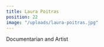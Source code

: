 ```yaml
---
title: Laura Poitras
position: 22
image: "/uploads/laura-poitras.jpg"
---
```


Documentarian and Artist
